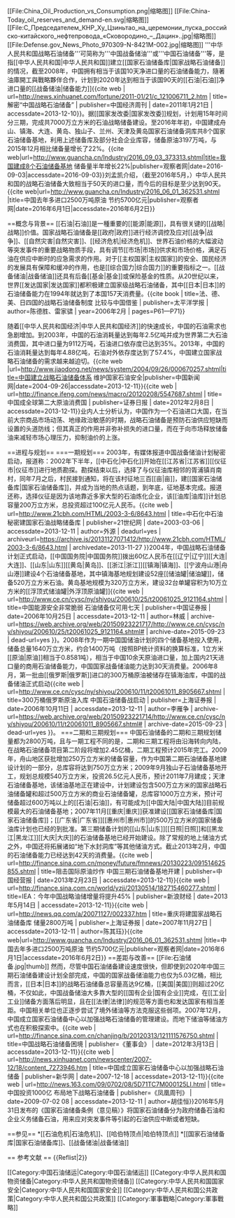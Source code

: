 [[File:China_Oil_Production_vs_Consumption.png|缩略图]]
[[File:China-Today_oil_reserves_and_demand-en.svg|缩略图]]
[[File:С_Председателем_КНР_Ху_Цзиньтао_на_церемонии_пуска_российско-китайского_нефтепровода_«Сковородино_–_Дацин»..jpg|缩略图]]
[[File:Defense.gov_News_Photo_970309-N-8421M-002.jpg|缩略图]]
'''中华人民共和国战略石油储备'''可简称为'''中国战备储油'''或'''中国石油储备'''等，是指[[中华人民共和国|中华人民共和国]]建立[[国家石油储备库|国家战略石油储备]]的情况，截至2008年，中国拥有相当于该国10天净进口量的石油储备能力，隨著油庫開工與戰略夥伴合作，计划到2020年达到相当于该国90天的[[石油|石油]]净进口量的[[战备储油|储备能力]]<ref name="jiemi">{{cite web | url=http://news.xinhuanet.com/fortune/2011-01/21/c_121006711_2.htm | title=解密“中国战略石油储备” | publisher=中国经济周刊 | date=2011年1月21日 | accessdate=2013-12-10}}</ref>。据[[国家发改委|国家发改委]]规划，计划用15年时间分三期，完成共7000万立方米的石油战略储备建设。至2016年年初，中国建成舟山、镇海、大连、黄岛、独山子、兰州、天津及黄岛国家石油储备洞库共8个国家石油储备基地，利用上述储备库及部分社会企业库容，储备原油3197万吨，与2015年12月相比储备量增长了22%。<ref name="guancha2">{{cite web|url=http://www.guancha.cn/Industry/2016_09_03_373313.shtml|title=我国建成8个石油储备基地 储备量半年增长22%|publisher=观察者网|date=2016-09-03|accessdate=2016-09-03}}</ref>刘孟凯介绍，（截至2016年5月，）中华人民共和国的战略石油储备大致相当于50天的进口量，而今后的目标是至少达到90天。<ref name="guancha1">{{cite web|url=http://www.guancha.cn/Industry/2016_06_01_362531.shtml |title=中国去年多进口2500万吨原油 节约5700亿元|publisher=观察者网|date=2016年6月1日|accessdate=2016年6月2日}}</ref>

==概念与背景==
[[石油|石油]]是一種重要的[[能源|能源]]，具有很关键的[[战略|战略]]价值。国家战略石油储备是[[政府|政府]]进行经济调控及应对[[战争|战争]]、[[自然灾害|自然灾害]]、[[经济危机|经济危机]]、世界石油价格的大幅波动等突发事件的重要战略物质手段，具有调节[[市场|市场]]供求和市场价格，满足石油在供应中断时的应急需求的作用。对于[[主权国家|主权国家]]的安全、国民经济的发展具有保障和缓冲的作用，也是[[综合国力|综合国力]]的重要指标之一。[[战备储油|战备储油]]还具有后备[[基金|基金]]或保险基金的性质。从20世纪以来，世界[[发达国家|发达国家]]都积极建立国家级战略石油储备，其中[[日本|日本]]的石油储备能力在1994年就达到了本国157天消费量。<ref name="bijiaohejiejian1">{{cite book | title=法、德、美、日四国的战略石油储备制度 比较与中国借鉴 | publisher=太平洋学报 | author=陈德胜、雷家骕 | year=2006年2月 | pages=P61—P71}}</ref>

随着[[中华人民共和国经济|中华人民共和国经济]]的快速成长，中国的石油需求也急剧增加。到2003年，中国的石油消耗量达到每年2.5亿吨并成为世界第二大石油消费国，其中进口量为9112万吨，石油进口依存度已达到35%。2013年，中国的石油消耗量达到每年4.88亿吨，石油对外依存度达到了57.4%，中国建立国家战略石油储备的需求越来越迫切。<ref>{{cite web |url=http://www.jiaodong.net/news/system/2004/09/26/000670257.shtml|title=中国建立战略石油储备体系 维护国家石油安全|publisher=中国新闻网|date=2004-09-26|accessdate=2013-12-11}}</ref><ref>{{cite web | url=http://finance.ifeng.com/news/macro/20120208/5547687.shtml | title=中国成全球第二大原油消费国 | publisher=证券日报 | date=2012年2月8日 | accessdate=2013-12-11}}</ref>业内人士分析认为，中国作为一个石油进口大国，在当前大宗商品市场动荡、地缘政治敏感的时期，战略石油储备是预防石油供应短缺而设置的头道防线；但其真正的作用并非弥补损失的进口量，而在于向市场释放储备油来减轻市场心理压力，抑制油价的上涨。<ref name="guancha2"></ref>

==进程与规划==
===一期规划===
2003年，有媒体报道中国战备储油计划秘密启动，报道称：2002年下半年，[[中石化|中石化]]开始在[[江苏省|江苏省]][[仪征市|仪征市]]进行地质勘探。勘探结束以后，选择了与仪征油库相邻的胥浦镇肖南村，同年7月之后，村民接到通知，将在该村征地三百[[亩|亩]]，建[[国家石油储备库|国家石油储备库]]，并成为当地的热点话题，到年底，征地基本完成。报道还称，选择仪征是因为该地靠近多家大型的石油炼化企业，该[[油库|油库]]计划总容量200万立方米，总投资超过100亿元人民币。<ref>{{cite web | url=http://www.21cbh.com/HTML/2003-3-6/8643.html | title=中石化中石油秘密建国家石油战略储备库 | publisher=21世纪网 | date=2003-03-06 | accessdate=2013-12-11 | author=外源 | deadurl=yes | archiveurl=https://archive.is/20131127071412/http://www.21cbh.com/HTML/2003-3-6/8643.html | archivedate=2013-11-27 }}</ref>2004年，中国战略石油储备计划正式启动，[[中国国务院|中国国务院]]拨出60亿人民币在[[辽宁|辽宁]][[大连|大连]]、[[山东|山东]][[黄岛|黄岛]]、[[浙江|浙江]][[镇海|镇海]]、[[宁波舟山港|舟山港]]建设4个石油储备基地，其中镇海基地规划建设52座[[储油罐|储油罐]]，储备520万立方米石油。黄岛基地规模为320万立方米，建设32台单罐容积为10万立方米的[[浮顶式储油罐|外浮顶原油罐]]<ref name="zhiyouqitian">{{cite web | url=http://www.ce.cn/cysc/ny/shiyou/200610/25/t20061025_9121164.shtml | title=中国能源安全非常脆弱 石油储备仅可用七天 | publisher=中国证券报 | date=2006年10月25日 | accessdate=2013-12-11 | author=林威 | archive-url=https://web.archive.org/web/20150923221717/http://www.ce.cn/cysc/ny/shiyou/200610/25/t20061025_9121164.shtml# | archive-date=2015-09-23 | dead-url=yes }}</ref>。2008年作为一期中国国储油计划的四个储备基地投入使用，储备总量1640万立方米，约合1400万吨（按照BP统计资料的换算标准，1立方米[[原油|原油]]相当于0.8581吨），相当于中国10余天原油进口量，加上国内21天进口量的商用石油储备能力，中国国家战备储油能力达到30天消费量<ref name="jiemi" />。2006年8月，第一批由[[俄罗斯|俄罗斯]]进口的300万桶原油被储存在镇海油库，中国的战备储油正式启动<ref>{{cite web | url=http://www.ce.cn/cysc/ny/shiyou/200610/11/t20061011_8905667.shtml | title=300万桶俄罗斯原油入库 中国石油储备战启动 | publisher=上海证券报 | date=2006年10月11日 | accessdate=2013-12-11 | author=李雁争 | archive-url=https://web.archive.org/web/20150923221714/http://www.ce.cn/cysc/ny/shiyou/200610/11/t20061011_8905667.shtml# | archive-date=2015-09-23 | dead-url=yes }}</ref>。
===二期和三期规划===
中国石油储备的二期和三期规划储量都为2800万吨，且与一期工程不同的是，二期和三期工程将由沿海转向内陆，在战略石油储备项目第二阶段将增加2.45亿桶，二期工程预计2015年完工。2009年，舟山地区获批增加250万立方米的储备容量，作为中国第二期石油储备基地建设计划的一部分，总库容将达到750万立方米；2009年9月独山子石油储备基地开工，规划总规模540万立方米，投资26.5亿元人民币，预计2011年7月建成；天津石油储备基地，该储油基地正在建设中，计划建设包含500万立方米的国家战略石油储备罐和超过500万立方米的商业石油储备罐，总库容1000万立方米，预计可储备超过600万吨以上的[[石油|石油]]，有可能成为[[中国大陆|中国大陆]]目前规模最大的石油储备基地；2007年11月[[重庆|重庆]]获准建设[[国家石油储备库|国家石油储备库]]；[[广东省|广东省]][[惠州市|惠州市]]的500万立方米的国家储备油库计划也已经的到批准。第三期储备计划的[[山东|山东]][[日照|日照]]和[[黑龙江|黑龙江]][[大庆|大庆]]的石油储备基地已经开始建设。除了常规的地上储油方式之外，中国还将拓展诸如“地下水封洞库”等其他储油方式。截止2013年2月，中国的石油储备能力已经达到42天的消费量。<ref name="sanqi">{{cite web | url=http://finance.sina.com.cn/money/future/fmnews/20130223/091514625855.shtml | title=阻击国际原油炒作 中国三期石油储备基地开建 | publisher=中国经营报 | date=2013年2月23日 | accessdate=2013-12-11}}</ref><ref>{{cite web | url=http://finance.sina.com.cn/world/yzjj/20130514/182715460277.shtml | title=IEA：今年中国战略油储增量将提升45% | publisher=新浪财经 | date=2013年5月14日 | accessdate=2013-12-11}}</ref><ref>{{cite web | url=http://news.qq.com/a/20071127/002337.htm | title=重庆将建国家战略石油储备库 储量2800万吨 | publisher=上海证券报 | date=2007年11月27日 | accessdate=2013-12-11 | author=陈其珏}}</ref><ref name="jiemi"/><ref name="guancha1">{{cite web|url=http://www.guancha.cn/Industry/2016_06_01_362531.shtml |title=中国去年多进口2500万吨原油 节约5700亿元|publisher=观察者网|date=2016年6月1日|accessdate=2016年6月2日}}</ref>
==差距与改善==
[[File:石油储备.jpg|thumb]]
然而，尽管中国石油储备建设速度很快，但即使到2020年中国三期石油储备建设计划全部完成，中国的国家战备储油能力也仅为5.03亿桶，相比而言，[[日本|日本]]的战略石油储备总容量高达9亿桶，[[美国|美国]]则超过20亿桶，不仅如此，中国战备储油大多靠大型的[[国有企业|国有企业]]完成，在[[工业|工业]]储备方面落后明显，且在[[法律|法律]]的规范等方面也和发达国家有相当差距。中国相关单位也正逐步尝试了境外储油等方法克服这些弱项。2007年12月，中国成立国家石油储备中心以加强战略石油储备的管理建设。而地下储油等储油方式也在积极探索中。<ref>{{cite web | url=http://finance.sina.com.cn/chanjing/b/20120313/121111576750.shtml | title=中国战略石油储备困境 | publisher=《董事会》 | date=2012年3月13日 | accessdate=2013-12-11}}</ref><ref>{{cite web | url=http://news.xinhuanet.com/newscenter/2007-12/18/content_7273946.htm | title=中国成立国家石油储备中心以加强战略石油储备 | publisher=新华网 | date=2007-12-18 | accessdate=2013-12-11}}</ref><ref>{{cite web | url=http://news.163.com/09/0702/08/5D71TC7M000125LI.html | title=中国投资1000亿 布局地下战略石油储备 | publisher=《凤凰周刊》 | date=2009-07-02 08 | accessdate=2013-12-11 | author=胡佳恒}}</ref>2016年5月31日发布的《国家石油储备条例（意见稿）》将国家石油储备分为政府储备石油和企业义务储备石油，用来应对突发事件等引起的石油供应中断或者短缺。<ref name="guancha1"></ref>

==参见==
*[[石油危机|石油危机]]、[[哈伯特顶点|哈伯特顶点]]
*[[国家石油储备库|国家石油储备库]]、[[战备储油|战备储油]]

== 参考文献 ==
{{Reflist|2}}

[[Category:中国石油储运|Category:中国石油储运]]
[[Category:中华人民共和国物资储备|Category:中华人民共和国物资储备]]
[[Category:中华人民共和国国家安全|Category:中华人民共和国国家安全]]
[[Category:中华人民共和国公共政策|Category:中华人民共和国公共政策]]
[[Category:軍事戰略|Category:軍事戰略]]